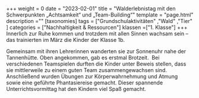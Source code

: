 +++
weight = 0
date = "2023-02-01"
title = "Walderlebnistag mit den Schwerpunkten „Achtsamkeit“ und „Team-Building“"
template = "page.html"
description =""
[taxonomies]
tags = ["Grundschulaktivitäten" ,"Wald" ,"Tier" ]
categories = ["Nachhaltigkeit & Ressourcen"]
klassen =["1. Klasse"]
+++
Innerlich zur Ruhe kommen und trotzdem mit allen Sinnen wachsam sein – das trainierten im März die Kinder der Klasse 1b.

<!-- more -->

Gemeinsam mit ihren Lehrerinnen wanderten sie zur Sonnenuhr nahe der Tannenhütte. Oben angekommen, gab es erstmal Brotzeit.  Bei verschiedenen Teamspielen durften die Kinder unter Beweis stellen, dass sie mittlerweile zu einem guten Team zusammengewachsen sind. Anschließend wurden Übungen zur Körperwahrnehmung und Atmung sowie eine geführte Phantasiereise gemacht. Dieser spannende Unterrichtsvormittag hat den Kindern viel Spaß gemacht.